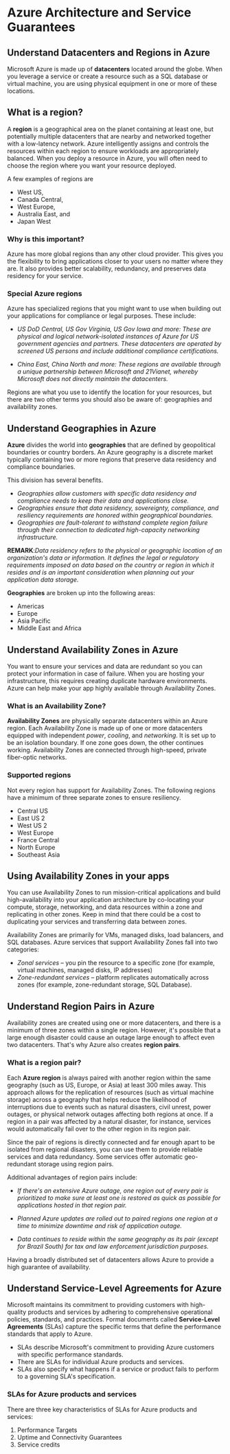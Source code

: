 # Azure Architecture and Service Guarantees

## Understand Datacenters and Regions in Azure
Microsoft Azure is made up of __datacenters__ located around the globe. When you leverage a service or create a resource such as a SQL database or virtual machine, you are using physical equipment in one or more of these locations.

## What is a region?
A __region__ is a geographical area on the planet containing at least one, but potentially multiple datacenters that are nearby and networked together with a low-latency network. Azure intelligently assigns and controls the resources within each region to ensure workloads are appropriately balanced.
When you deploy a resource in Azure, you will often need to choose the region where you want your resource deployed.

A few examples of regions are 
* West US, 
* Canada Central, 
* West Europe, 
* Australia East, and 
* Japan West

### Why is this important?
Azure has more global regions than any other cloud provider. This gives you the flexibility to bring applications closer to your users no matter where they are. It also provides better scalability, redundancy, and preserves data residency for your service.

### Special Azure regions
Azure has specialized regions that you might want to use when building out your applications for compliance or legal purposes. These include:

* _US DoD Central, US Gov Virginia, US Gov Iowa and more: These are physical and logical network-isolated instances of Azure for US government agencies and partners. These datacenters are operated by screened US persons and include additional compliance certifications._

* _China East, China North and more: These regions are available through a unique partnership between Microsoft and 21Vianet, whereby Microsoft does not directly maintain the datacenters._

Regions are what you use to identify the location for your resources, but there are two other terms you should also be aware of: geographies and availability zones.

## Understand Geographies in Azure
__Azure__ divides the world into __geographies__ that are defined by geopolitical boundaries or country borders. An Azure geography is a discrete market typically containing two or more regions that preserve data residency and compliance boundaries. 

This division has several benefits.
* _Geographies allow customers with specific data residency and compliance needs to keep their data and applications close._
* _Geographies ensure that data residency, sovereignty, compliance, and resiliency requirements are honored within geographical boundaries._
* _Geographies are fault-tolerant to withstand complete region failure through their connection to dedicated high-capacity networking infrastructure._

__REMARK__:_Data residency refers to the physical or geographic location of an organization's data or information. It defines the legal or regulatory requirements imposed on data based on the country or region in which it resides and is an important consideration when planning out your application data storage._

__Geographies__ are broken up into the following areas:
* Americas
* Europe
* Asia Pacific
* Middle East and Africa

## Understand Availability Zones in Azure
You want to ensure your services and data are redundant so you can protect your information in case of failure. When you are hosting your infrastructure, this requires creating duplicate hardware environments. Azure can help make your app highly available through Availability Zones.

### What is an Availability Zone?
__Availability Zones__ are physically separate datacenters within an Azure region.
Each Availability Zone is made up of one or more datacenters equipped with independent _power_, _cooling_, and _networking_. It is set up to be an isolation boundary. If one zone goes down, the other continues working. Availability Zones are connected through high-speed, private fiber-optic networks.

### Supported regions
Not every region has support for Availability Zones. The following regions have a minimum of three separate zones to ensure resiliency.
* Central US
* East US 2
* West US 2
* West Europe
* France Central
* North Europe
* Southeast Asia

## Using Availability Zones in your apps
You can use Availability Zones to run mission-critical applications and build high-availability into your application architecture by co-locating your compute, storage, networking, and data resources within a zone and replicating in other zones. Keep in mind that there could be a cost to duplicating your services and transferring data between zones.

Availability Zones are primarily for VMs, managed disks, load balancers, and SQL databases. Azure services that support Availability Zones fall into two categories:
* _Zonal services_ – you pin the resource to a specific zone (for example, virtual machines, managed disks, IP addresses)
* _Zone-redundant services_ – platform replicates automatically across zones (for example, zone-redundant storage, SQL Database).

## Understand Region Pairs in Azure
Availability zones are created using one or more datacenters, and there is a minimum of three zones within a single region. However, it's possible that a large enough disaster could cause an outage large enough to affect even two datacenters. That's why Azure also creates __region pairs__.

### What is a region pair?
Each __Azure region__ is always paired with another region within the same geography (such as US, Europe, or Asia) at least 300 miles away. This approach allows for the replication of resources (such as virtual machine storage) across a geography that helps reduce the likelihood of interruptions due to events such as natural disasters, civil unrest, power outages, or physical network outages affecting both regions at once. If a region in a pair was affected by a natural disaster, for instance, services would automatically fail over to the other region in its region pair.

Since the pair of regions is directly connected and far enough apart to be isolated from regional disasters, you can use them to provide reliable services and data redundancy. Some services offer automatic geo-redundant storage using region pairs.

Additional advantages of region pairs include:
* _If there's an extensive Azure outage, one region out of every pair is prioritized to make sure at least one is restored as quick as possible for applications hosted in that region pair._

* _Planned Azure updates are rolled out to paired regions one region at a time to minimize downtime and risk of application outage._
* _Data continues to reside within the same geography as its pair (except for Brazil South) for tax and law enforcement jurisdiction purposes._

Having a broadly distributed set of datacenters allows Azure to provide a high guarantee of availability.

## Understand Service-Level Agreements for Azure
Microsoft maintains its commitment to providing customers with high-quality products and services by adhering to comprehensive operational policies, standards, and practices. Formal documents called __Service-Level Agreements__ (SLAs) capture the specific terms that define the performance standards that apply to Azure.

* SLAs describe Microsoft's commitment to providing Azure customers with specific performance standards.
* There are SLAs for individual Azure products and services.
* SLAs also specify what happens if a service or product fails to perform to a governing SLA's specification.

### SLAs for Azure products and services
There are three key characteristics of SLAs for Azure products and services:
1. Performance Targets
2. Uptime and Connectivity Guarantees
3. Service credits